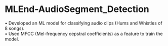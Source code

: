 # MLEnd-AudioSegment_Detection
•	Developed an ML model for classifying audio clips (Hums and Whistles of 8 songs). \
•	Used MFCC (Mel-frequency cepstral coefficients) as a feature to train the model.
